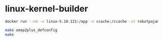 # linux-kernel-builder

```bash
docker run --rm -v linux-5.10.121:/app -v ccache:/ccache -it robotpajamas/linux-kernel-builder:latest bash

make omap2plus_defconfig
make
```
